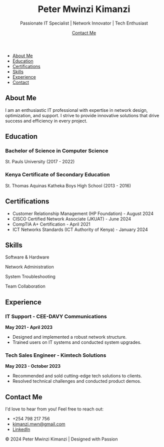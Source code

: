 <!DOCTYPE html>
<html lang="en">
<head>
    <meta charset="UTF-8">
    <meta name="viewport" content="width=device-width, initial-scale=1.0">
    <title>Peter Mwinzi Kimanzi - Portfolio</title>
    <link rel="stylesheet" href="styles.css">
    <link rel="stylesheet" href="https://cdnjs.cloudflare.com/ajax/libs/font-awesome/6.0.0-beta3/css/all.min.css">
</head>
<body>
    <header class="hero">
        <div class="hero-content">
            <h1>Peter Mwinzi Kimanzi</h1>
            <p>Passionate IT Specialist | Network Innovator | Tech Enthusiast</p>
            <a href="#contact" class="btn">Contact Me</a>
        </div>
    </header>
    <nav>
        <ul>
            <li><a href="#about">About Me</a></li>
            <li><a href="#education">Education</a></li>
            <li><a href="#certifications">Certifications</a></li>
            <li><a href="#skills">Skills</a></li>
            <li><a href="#experience">Experience</a></li>
            <li><a href="#contact">Contact</a></li>
        </ul>
    </nav>
    <section id="about" class="fade-in section-bg-light">
        <h2>About Me</h2>
        <p>I am an enthusiastic IT professional with expertise in network design, optimization, and support. I strive to provide innovative solutions that drive success and efficiency in every project.</p>
    </section>
    <section id="education" class="fade-in section-bg-dark">
        <h2>Education</h2>
        <div class="card">
            <h3>Bachelor of Science in Computer Science</h3>
            <p>St. Pauls University (2017 - 2022)</p>
        </div>
        <div class="card">
            <h3>Kenya Certificate of Secondary Education</h3>
            <p>St. Thomas Aquinas Katheka Boys High School (2013 - 2016)</p>
        </div>
    </section>
    <section id="certifications" class="fade-in section-bg-light">
        <h2>Certifications</h2>
        <ul>
            <li>Customer Relationship Management (HP Foundation) - August 2024</li>
            <li>CISCO Certified Network Associate (JKUAT) - June 2024</li>
            <li>CompTIA A+ Certification - April 2021</li>
            <li>ICT Networks Standards (ICT Authority of Kenya) - January 2024</li>
        </ul>
    </section>
    <section id="skills" class="fade-in section-bg-dark">
        <h2>Skills</h2>
        <div class="skills-grid">
            <div class="skill-card"><i class="fas fa-laptop-code"></i><p>Software & Hardware</p></div>
            <div class="skill-card"><i class="fas fa-network-wired"></i><p>Network Administration</p></div>
            <div class="skill-card"><i class="fas fa-tools"></i><p>System Troubleshooting</p></div>
            <div class="skill-card"><i class="fas fa-users"></i><p>Team Collaboration</p></div>
        </div>
    </section>
    <section id="experience" class="fade-in section-bg-light">
        <h2>Experience</h2>
        <div class="experience-card">
            <h3>IT Support - CEE-DAVY Communications</h3>
            <p><strong>May 2021 - April 2023</strong></p>
            <ul>
                <li>Designed and implemented a robust network structure.</li>
                <li>Trained users on IT systems and conducted system upgrades.</li>
            </ul>
        </div>
        <div class="experience-card">
            <h3>Tech Sales Engineer - Kimtech Solutions</h3>
            <p><strong>May 2023 - October 2023</strong></p>
            <ul>
                <li>Recommended and sold cutting-edge tech solutions to clients.</li>
                <li>Resolved technical challenges and conducted product demos.</li>
            </ul>
        </div>
    </section>
    <section id="contact" class="fade-in section-bg-dark">
        <h2>Contact Me</h2>
        <p>I'd love to hear from you! Feel free to reach out:</p>
        <ul>
            <li><i class="fas fa-phone"></i> +254 798 217 756</li>
            <li><i class="fas fa-envelope"></i> <a href="mailto:kimanzi.mwn@gmail.com">kimanzi.mwn@gmail.com</a></li>
            <li><i class="fab fa-linkedin"></i> <a href="https://www.linkedin.com/in/peter-kimanzi-8a1502196" target="_blank">LinkedIn</a></li>
        </ul>
    </section>
    <footer>
        <p>&copy; 2024 Peter Mwinzi Kimanzi | Designed with Passion</p>
    </footer>
</body>
</html>
